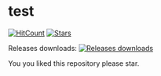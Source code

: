 # test

[![HitCount](http://hits.dwyl.com/RickProg/test.svg)](http://hits.dwyl.com/RickProg/test)  [![Stars](https://img.shields.io/github/stars/RickProg/test?style=social)](https://github.com/RickProg/test)

Releases downloads: [![Releases downloads](https://img.shields.io/github/downloads/RickProg/test/total)]()

You you liked this repository please star.  

